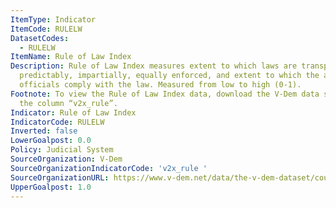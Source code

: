 ```yaml
---
ItemType: Indicator
ItemCode: RULELW
DatasetCodes:
  - RULELW
ItemName: Rule of Law Index
Description: Rule of Law Index measures extent to which laws are transparently, independently,
  predictably, impartially, equally enforced, and extent to which the actions of government
  officials comply with the law. Measured from low to high (0-1).
Footnote: To view the Rule of Law Index data, download the V-Dem data set and view
  the column “v2x_rule”.
Indicator: Rule of Law Index
IndicatorCode: RULELW
Inverted: false
LowerGoalpost: 0.0
Policy: Judicial System
SourceOrganization: V-Dem
SourceOrganizationIndicatorCode: 'v2x_rule '
SourceOrganizationURL: https://www.v-dem.net/data/the-v-dem-dataset/country-year-v-dem-fullothers-v13/
UpperGoalpost: 1.0
---
```


